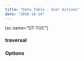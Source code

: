 ```yaml
---
title: "Data Table - User Actions"
date: "2016-10-14"
---
```


\[sc name="DT-TOC"\]

### traversal

### Options
